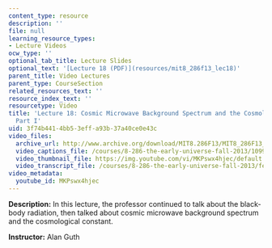 ```yaml
---
content_type: resource
description: ''
file: null
learning_resource_types:
- Lecture Videos
ocw_type: ''
optional_tab_title: Lecture Slides
optional_text: '[Lecture 18 (PDF)](resources/mit8_286f13_lec18)'
parent_title: Video Lectures
parent_type: CourseSection
related_resources_text: ''
resource_index_text: ''
resourcetype: Video
title: 'Lecture 18: Cosmic Microwave Background Spectrum and the Cosmological Constant,
  Part I'
uid: 3f74b441-4bb5-3eff-a93b-37a40ce0e43c
video_files:
  archive_url: http://www.archive.org/download/MIT8.286F13/MIT8_286F13_lec18_300k.mp4
  video_captions_file: /courses/8-286-the-early-universe-fall-2013/1099bf5cfde65131b48e96359f617297_MKPswx4hjec.vtt
  video_thumbnail_file: https://img.youtube.com/vi/MKPswx4hjec/default.jpg
  video_transcript_file: /courses/8-286-the-early-universe-fall-2013/fe429f4326945aa8e12f2eaf56219446_MKPswx4hjec.pdf
video_metadata:
  youtube_id: MKPswx4hjec
---
```


**Description:** In this lecture, the professor continued to talk about the black-body radiation, then talked about cosmic microwave background spectrum and the cosmological constant.

**Instructor:** Alan Guth